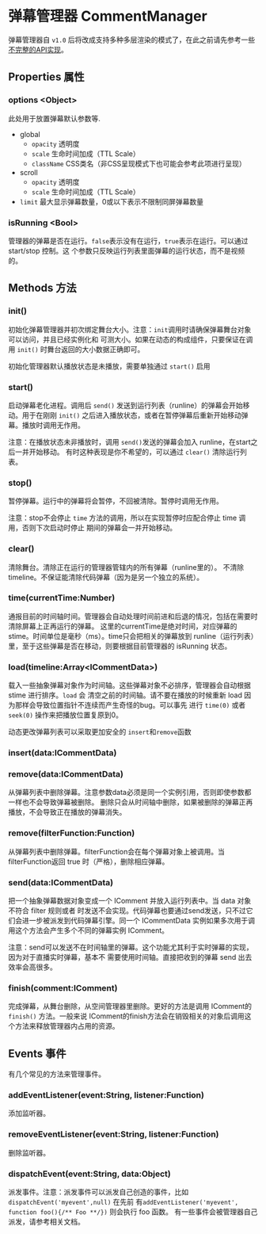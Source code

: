 # 弹幕管理器 CommentManager
弹幕管理器自 `v1.0` 后将改成支持多种多层渲染的模式了，在此之前请先参考一些[不完整的API实现](CommentCoreLibraryAPI.md)。

## Properties 属性

### options &lt;Object&gt;
此处用于放置弹幕默认参数等.

* global
  * `opacity` 透明度
  * `scale` 生命时间加成（TTL Scale）
  * `className` CSS类名（非CSS呈现模式下也可能会参考此项进行呈现）
* scroll
  * `opacity` 透明度
  * `scale` 生命时间加成（TTL Scale）
* `limit` 最大显示弹幕数量，0或以下表示不限制同屏弹幕数量

### isRunning &lt;Bool&gt;
管理器的弹幕是否在运行。`false`表示没有在运行，`true`表示在运行。可以通过 start/stop 控制。这
个参数只反映运行列表里面弹幕的运行状态，而不是视频的。

## Methods 方法

### init()
初始化弹幕管理器并初次绑定舞台大小。注意：`init`调用时请确保弹幕舞台对象可以访问，并且已经实例化和
可测大小。如果在动态的构成组件，只要保证在调用 `init()` 时舞台返回的大小数据正确即可。

初始化管理器默认播放状态是未播放，需要单独通过 `start()` 启用

### start()
启动弹幕老化进程。调用后 `send()` 发送到运行列表（runline）的弹幕会开始移动。用于在刚刚 
`init()` 之后进入播放状态，或者在暂停弹幕后重新开始移动弹幕。播放时调用无作用。

注意：在播放状态未非播放时，调用 `send()`发送的弹幕会加入 runline，在start之后一并开始移动。
有时这种表现是你不希望的，可以通过 `clear()` 清除运行列表。

### stop()
暂停弹幕。运行中的弹幕将会暂停，不回被清除。暂停时调用无作用。

注意：stop不会停止 `time` 方法的调用，所以在实现暂停时应配合停止 time 调用，否则下次启动时停止
期间的弹幕会一并开始移动。

### clear()
清除舞台。清除正在运行的管理器管辖内的所有弹幕（runline里的）。
不清除 timeline。不保证能清除代码弹幕（因为是另一个独立的系统）。

### time(currentTime:Number)
通报目前的时间轴时间。管理器会自动处理时间前进和后退的情况，包括在需要时清除屏幕上正再运行的弹幕。
这里的currentTime是绝对时间，对应弹幕的 stime。时间单位是毫秒（ms）。time只会把相关的弹幕放到
runline（运行列表）里，至于这些弹幕是否在移动，则要根据目前管理器的 isRunning 状态。

### load(timeline:Array&lt;ICommentData&gt;)
载入一些抽象弹幕对象作为时间轴。这些弹幕对象不必排序，管理器会自动根据 stime 进行排序。`load` 会
清空之前的时间轴。请不要在播放的时候重新 load 因为那样会导致位置指针不连续而产生奇怪的bug。可以事先
进行 `time(0)` 或者 `seek(0)` 操作来把播放位置复原到0。

动态更改弹幕列表可以采取更加安全的 `insert`和`remove`函数

### insert(data:ICommentData)

### remove(data:ICommentData)
从弹幕列表中删除弹幕。注意参数data必须是同一个实例引用，否则即使参数都一样也不会导致弹幕被删除。
删除只会从时间轴中删除，如果被删除的弹幕正再播放，不会导致正在播放的弹幕消失。

### remove(filterFunction:Function)
从弹幕列表中删除弹幕。filterFunction会在每个弹幕对象上被调用。当filterFunction返回 true 
时（严格），删除相应弹幕。

### send(data:ICommentData)
把一个抽象弹幕数据对象变成一个 IComment 并放入运行列表中。当 data 对象不符合 filter 规则或者
时发送不会实现。代码弹幕也要通过send发送，只不过它们会进一步被派发到代码弹幕引擎。同一个 
ICommentData 实例如果多次用于调用这个方法会产生多个不同的弹幕实例 IComment。

注意：send可以发送不在时间轴里的弹幕。这个功能尤其利于实时弹幕的实现，因为对于直播实时弹幕，基本不
需要使用时间轴。直接把收到的弹幕 send 出去效率会高很多。

### finish(comment:IComment)
完成弹幕，从舞台删除，从空间管理器里删除。更好的方法是调用 IComment的 `finish()` 方法。一般来说
IComment的finish方法会在销毁相关的对象后调用这个方法来释放管理器内占用的资源。

## Events 事件
有几个常见的方法来管理事件。

### addEventListener(event:String, listener:Function)
添加监听器。

### removeEventListener(event:String, listener:Function)
删除监听器。

### dispatchEvent(event:String, data:Object)
派发事件。注意：派发事件可以派发自己创造的事件，比如 `dispatchEvent('myevent',null)` 在先前
有`addEventListener('myevent', function foo(){/** Foo **/})` 则会执行 foo 函数。
有一些事件会被管理器自己派发，请参考相关文档。
